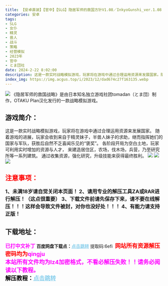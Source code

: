 ```yaml
---
title: 【安卓直装】【官中】【SLG】隐居军师的救国方针V1.08／InkyoGunshi_ver.1.08
categories: 安卓
tags:
- SLG
- 女仆
- 精灵
- 兽人
- 战斗
- 策略
- 经营模拟
- 2023年
- 官中
- とま団社
date: 2024-2-22 8:02:00
description: 这是一款实时战略模拟游戏，玩家将在游戏中通过合理运用资源来发展国家。随着游戏的进展，玩家会收到来自于精灵妹子，半兽人妹子的求助，继而指挥她们的国家与军队，获胜后自然不乏喜闻乐见的“褒奖”。
index_img: https://img.acgus.top/i/2023/12/dad674c27f163135.webp
---
```

![](https://img.acgus.top/i/2023/12/dad674c27f163135.webp)
《隐居军师的救国战略》是由日本知名独立游戏社团tomadan（とま団）制作，OTAKU Plan汉化发行的一款战略模拟游戏。

## 游戏简介：
这是一款实时战略模拟游戏，玩家将在游戏中通过合理运用资源来发展国家。
随着游戏的进展，玩家会收到来自于精灵妹子，半兽人妹子的求助，继而指挥她们的国家与军队，获胜后自然不乏喜闻乐见的“褒奖”。
各阶段开局为空白土地，玩家可利用实时增加的资源与人才，
来建造居住区，农场，伐木场，兵营，乃至研究所等一系列建筑。
通过收集资源，强化研究，升级技能来获得最终胜利。
![](https://img.acgus.top/i/2023/12/38ad7e2c84163144.webp)
![](https://img.acgus.top/i/2023/12/5526c8e2b5163141.webp)
![](https://img.acgus.top/i/2023/12/11c6af6847163138.webp)




## <font color=#FF0000 >注意事项：</font>
<font size=3><b>1、未满18岁请自觉关闭本页面！
2、请用专业的解压工具ZA或RAR进行解压！（这点很重要）
3、下载文件前请先保存下来，请不要在线解压！！！这样会导致文件被封，对你也没好处！！！
4、有能力请支持正版！</b></font>

## 下载地址：
<font color=#FF00FF size=3><b>已打中文补丁</b></font>
<b>百度网盘下载点：</b><a href="https://pan.baidu.com/s/1mkNQsx4xbZpRDodF7O3rsQ?pwd=6efi" style="color: #87CEEB;"><b>点击跳转</b></a> 提取码:6efi
<a style="padding: 0" href="https://post.qingju.org/AD/"><img style="max-width:100%" src="https://img.acgus.top/i/2024/07/478f689b8021d8d499ab43d21acf137a.gif" alt=""></a>
<b><font color=#FF0000 size=4>网站所有资源解压密码均为</b></font><b><font color=#FF00FF size=4>qingju</font><font color=#FF0000 ></font></b><br><b><font color=#FF00FF size=4>本站所有文件均为lz4加密格式，不看必解压失败！！请务必阅读以下教程。</b></font><br><b><font color=#000 size=4>解压教程：</b><a href="https://post.qingju.org/tutorial/000/" style="color: #87CEEB;"><b>点击跳转</b></a>
